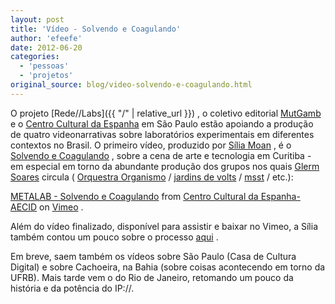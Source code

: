 ```yaml
---
layout: post
title: 'Vídeo - Solvendo e Coagulando'
author: 'efeefe'
date: 2012-06-20
categories:
  - 'pessoas'
  - 'projetos'
original_source: blog/video-solvendo-e-coagulando.html
---
```


O projeto [Rede//Labs]({{ "/" | relative_url }}) , o coletivo editorial [MutGamb](http://mutgamb.org/) e o [Centro Cultural da Espanha](http://www.ccebrasil.org.br/) em São Paulo estão apoiando a produção de quatro videonarrativas sobre laboratórios experimentais em diferentes contextos no Brasil. O primeiro vídeo, produzido por [Sília Moan](http://www.siliamoan.co/) , é o [Solvendo e Coagulando](http://arquivovivo.org.br/archives/artwork/redelabs/solvendo-e-coagulando) , sobre a cena de arte e tecnologia em Curitiba - em especial em torno da abundante produção dos grupos nos quais [Glerm Soares](http://twitter.com/glerm) circula ( [Orquestra Organismo](http://organismo.art.br/) / [jardins de volts](http://jardins.devolts.org/) / [msst](http://devolts.org/msst/) / etc.):

[METALAB - Solvendo e Coagulando](https://vimeo.com/43809813) from [Centro Cultural da Espanha-AECID](https://vimeo.com/ccesp) on [Vimeo](https://vimeo.com) .

Além do vídeo finalizado, disponível para assistir e baixar no Vimeo, a Sília também contou um pouco sobre o processo [aqui](http://siliamoan.wordpress.com/2012/01/26/laboratorios-experimentais-cce-mutgamb-curitiba/) .

Em breve, saem também os vídeos sobre São Paulo (Casa de Cultura Digital) e sobre Cachoeira, na Bahia (sobre coisas acontecendo em torno da UFRB). Mais tarde vem o do Rio de Janeiro, retomando um pouco da história e da potência do IP://.
